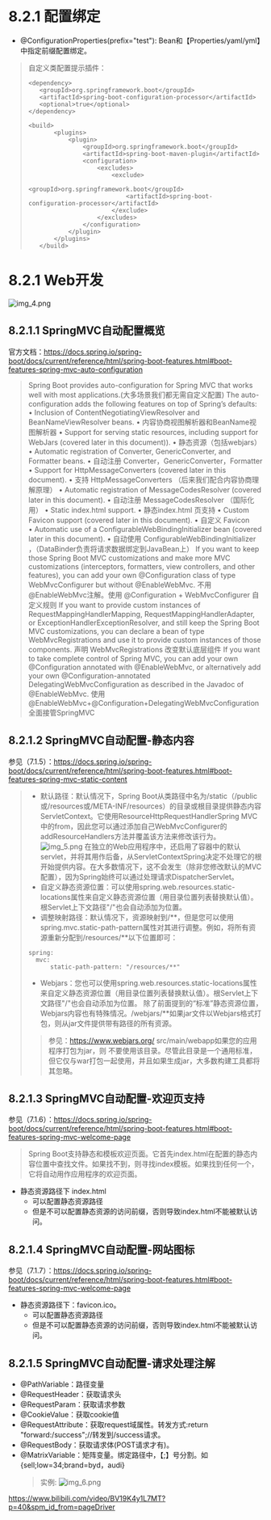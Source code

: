 # 8.2.1 配置绑定

* @ConfigurationProperties(prefix="test"): Bean和【Properties/yaml/yml】中指定前缀配置绑定。
> 自定义类配置提示插件：
> ```
> <dependency>
>    <groupId>org.springframework.boot</groupId>
>    <artifactId>spring-boot-configuration-processor</artifactId>
>    <optional>true</optional>
> </dependency>
> 
> <build>
>        <plugins>
>            <plugin>
>                <groupId>org.springframework.boot</groupId>
>                <artifactId>spring-boot-maven-plugin</artifactId>
>                <configuration>
>                    <excludes>
>                        <exclude>
>                            <groupId>org.springframework.boot</groupId>
>                            <artifactId>spring-boot-configuration-processor</artifactId>
>                        </exclude>
>                    </excludes>
>                </configuration>
>            </plugin>
>        </plugins>
>    </build>
> ```
>

# 8.2.1 Web开发
![img_4.png](img_4.png)

## 8.2.1.1 SpringMVC自动配置概览
官方文档：https://docs.spring.io/spring-boot/docs/current/reference/html/spring-boot-features.html#boot-features-spring-mvc-auto-configuration
>Spring Boot provides auto-configuration for Spring MVC that works well with most applications.(大多场景我们都无需自定义配置)
The auto-configuration adds the following features on top of Spring’s defaults:
• Inclusion of ContentNegotiatingViewResolver and BeanNameViewResolver beans.
• 内容协商视图解析器和BeanName视图解析器
• Support for serving static resources, including support for WebJars (covered later in this document)).
• 静态资源（包括webjars）
• Automatic registration of Converter, GenericConverter, and Formatter beans.
• 自动注册 Converter，GenericConverter，Formatter
• Support for HttpMessageConverters (covered later in this document).
• 支持 HttpMessageConverters （后来我们配合内容协商理解原理）
• Automatic registration of MessageCodesResolver (covered later in this document).
• 自动注册 MessageCodesResolver （国际化用）
• Static index.html support.
• 静态index.html 页支持
• Custom Favicon support (covered later in this document).
• 自定义 Favicon  
• Automatic use of a ConfigurableWebBindingInitializer bean (covered later in this document).
• 自动使用 ConfigurableWebBindingInitializer ，（DataBinder负责将请求数据绑定到JavaBean上）
If you want to keep those Spring Boot MVC customizations and make more MVC customizations (interceptors, formatters, view controllers, and other features), you can add your own @Configuration class of type WebMvcConfigurer but without @EnableWebMvc.
不用@EnableWebMvc注解。使用 @Configuration + WebMvcConfigurer 自定义规则
If you want to provide custom instances of RequestMappingHandlerMapping, RequestMappingHandlerAdapter, or ExceptionHandlerExceptionResolver, and still keep the Spring Boot MVC customizations, you can declare a bean of type WebMvcRegistrations and use it to provide custom instances of those components.
声明 WebMvcRegistrations 改变默认底层组件
If you want to take complete control of Spring MVC, you can add your own @Configuration annotated with @EnableWebMvc, or alternatively add your own @Configuration-annotated DelegatingWebMvcConfiguration as described in the Javadoc of @EnableWebMvc.
使用 @EnableWebMvc+@Configuration+DelegatingWebMvcConfiguration 全面接管SpringMVC
> 
>


## 8.2.1.2 SpringMVC自动配置-静态内容
参见（7.1.5）：https://docs.spring.io/spring-boot/docs/current/reference/html/spring-boot-features.html#boot-features-spring-mvc-static-content
> * 默认路径：默认情况下，Spring Boot从类路径中名为/static（/public或/resources或/META-INF/resources）的目录或根目录提供静态内容ServletContext。它使用ResourceHttpRequestHandlerSpring MVC中的from，因此您可以通过添加自己WebMvcConfigurer的addResourceHandlers方法并覆盖该方法来修改该行为。
> ![img_5.png](img_5.png)
> 在独立的Web应用程序中，还启用了容器中的默认servlet，并将其用作后备，从ServletContextSpring决定不处理它的根开始提供内容。在大多数情况下，这不会发生（除非您修改默认的MVC配置），因为Spring始终可以通过处理请求DispatcherServlet。
> * 自定义静态资源位置：可以使用spring.web.resources.static-locations属性来自定义静态资源位置（用目录位置列表替换默认值）。根Servlet上下文路径"/"也会自动添加为位置。
> * 调整映射路径：默认情况下，资源映射到/**，但是您可以使用spring.mvc.static-path-pattern属性对其进行调整。例如，将所有资源重新分配到/resources/**以下位置即可：
> ```
> spring:
>   mvc:
>       static-path-pattern: "/resources/**"
> ```
> * Webjars：您也可以使用spring.web.resources.static-locations属性来自定义静态资源位置（用目录位置列表替换默认值）。根Servlet上下文路径"/"也会自动添加为位置。
> 除了前面提到的“标准”静态资源位置，Webjars内容也有特殊情况。/webjars/**如果jar文件以Webjars格式打包，则从jar文件提供带有路径的所有资源。
>  > 参见：https://www.webjars.org/ 
>  > 	src/main/webapp如果您的应用程序打包为jar，则 不要使用该目录。尽管此目录是一个通用标准，但它仅与war打包一起使用，并且如果生成jar，大多数构建工具都将其忽略。
>

## 8.2.1.3 SpringMVC自动配置-欢迎页支持
参见（7.1.6）：https://docs.spring.io/spring-boot/docs/current/reference/html/spring-boot-features.html#boot-features-spring-mvc-welcome-page
> Spring Boot支持静态和模板欢迎页面。它首先index.html在配置的静态内容位置中查找文件。如果找不到，则寻找index模板。如果找到任何一个，它将自动用作应用程序的欢迎页面。
* 静态资源路径下 index.html
    * 可以配置静态资源路径
    * 但是不可以配置静态资源的访问前缀，否则导致index.html不能被默认访问。
    
## 8.2.1.4 SpringMVC自动配置-网站图标
参见（7.1.7）：https://docs.spring.io/spring-boot/docs/current/reference/html/spring-boot-features.html#boot-features-spring-mvc-welcome-page
* 静态资源路径下：favicon.ico。
    * 可以配置静态资源路径
    * 但是不可以配置静态资源的访问前缀，否则导致index.html不能被默认访问。

## 8.2.1.5 SpringMVC自动配置-请求处理注解
* @PathVariable：路径变量
* @RequestHeader：获取请求头
* @RequestParam：获取请求参数
* @CookieValue：获取cookie值
* @RequestAttribute：获取request域属性。转发方式:return "forward:/success";//转发到/success请求。
* @RequestBody：获取请求体(POST请求才有)。
* @MatrixVariable：矩阵变量。绑定路径中，【;】号分割。如{sell;low=34;brand=byd，audi}
  > 实例: ![img_6.png](img_6.png)





























https://www.bilibili.com/video/BV19K4y1L7MT?p=40&spm_id_from=pageDriver